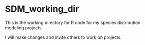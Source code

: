 SDM_working_dir
===============

This is the working directory for R code for my species distribution modeling projects.

I will make changes and invite others to work on projects.
